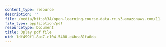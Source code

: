```yaml
---
content_type: resource
description: ''
file: /media/https%3A/open-learning-course-data-rc.s3.amazonaws.com/11-384-malaysia-sustainable-cities-practicum-spring-2018/1df499f18aa7c1045400e4bca82fa0da_JlKqhxwezkg.pdf
file_type: application/pdf
resourcetype: Document
title: 3play pdf file
uid: 1df499f1-8aa7-c104-5400-e4bca82fa0da
---
```

